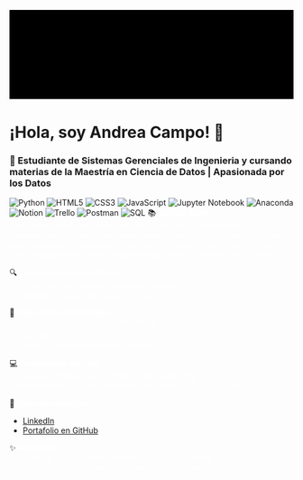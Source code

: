 
![Background](https://github.com/andreacampog/andreacampog/blob/main/fondo.png)

# ¡Hola, soy Andrea Campo! 👋  
### 🚀 Estudiante de Sistemas Gerenciales de Ingenieria y cursando materias de la Maestría en Ciencia de Datos | Apasionada por los Datos  

![Python](https://img.shields.io/badge/Python-3776AB?style=for-the-badge&logo=python&logoColor=white)
![HTML5](https://img.shields.io/badge/HTML5-E34F26?style=for-the-badge&logo=html5&logoColor=white)
![CSS3](https://img.shields.io/badge/CSS3-1572B6?style=for-the-badge&logo=css3&logoColor=white)
![JavaScript](https://img.shields.io/badge/JavaScript-F7DF1E?style=for-the-badge&logo=javascript&logoColor=black)
![Jupyter Notebook](https://img.shields.io/badge/Jupyter%20Notebook-F37626?style=for-the-badge&logo=jupyter&logoColor=white)
![Anaconda](https://img.shields.io/badge/Anaconda-44A833?style=for-the-badge&logo=anaconda&logoColor=white)
![Notion](https://img.shields.io/badge/Notion-000000?style=for-the-badge&logo=notion&logoColor=white)
![Trello](https://img.shields.io/badge/Trello-0052CC?style=for-the-badge&logo=trello&logoColor=white)
![Postman](https://img.shields.io/badge/Postman-FF6C37?style=for-the-badge&logo=postman&logoColor=white)
![SQL](https://img.shields.io/badge/SQL-336791?style=for-the-badge&logo=postgresql&logoColor=white)
📚 <font color="white">**Acerca de mí:**</font>  
<font color="white">Estoy empezando mi camino en ciencia de datos, aprendiendo herramientas y técnicas para transformar datos en conocimiento. Vengo de una formación en ingeniería electrónica y desarrollo front-end, y ahora estoy lista para aplicar esa experiencia al análisis y modelado de datos.</font>  

🔍 <font color="white">**Lo que estoy aprendiendo:**</font>  
<font color="white">- Python (Pandas, Numpy, Matplotlib, Seaborn).</font>  
<font color="white">- Limpieza y análisis de datos con SQL.</font>  

🎯 <font color="white">**Proyectos en desarrollo:**</font>  
<font color="white">- 📊 Exploración de datos del COVID-19.</font>  
<font color="white">- Caso IATA</font>  
<font color="white">- Conteo de Palabras (Hadoop y Spark)</font>  

💻 <font color="white">**Tecnologías que uso:**</font>  
<font color="white">- Lenguajes: Python, SQL, HTML, CSS, JavaScript.</font>  
<font color="white">- Herramientas: Jupyter Notebook, Git, Hadoop, Spark, LinceBI</font>

🌟 <font color="white">**Conecta conmigo:**</font>  
- [LinkedIn](www.linkedin.com/in/andreacampog)  
- [Portafolio en GitHub](https://github.com/andreacampog)

✨ <font color="white">**Mis metas:**</font>  
<font color="white">1. Colaborar en proyectos abiertos de ciencia de datos.</font>  
<font color="white">2. Publicar artículos sobre mis aprendizajes en LinkedIn.</font>
